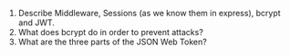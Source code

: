 <!-- Answers to the Short Answer Essay Questions go here -->

1.  Describe Middleware, Sessions (as we know them in express), bcrypt and JWT.
2.  What does bcrypt do in order to prevent attacks?
3.  What are the three parts of the JSON Web Token?
